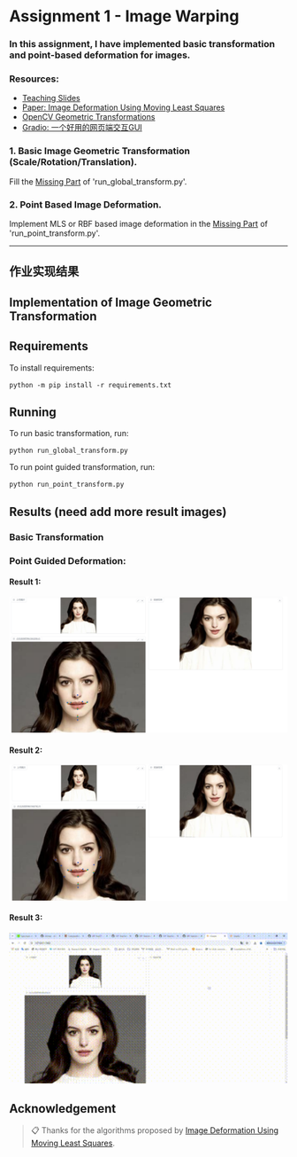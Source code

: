 # Assignment 1 - Image Warping

### In this assignment, I have implemented basic transformation and point-based deformation for images.

### Resources:
- [Teaching Slides](https://rec.ustc.edu.cn/share/afbf05a0-710c-11ef-80c6-518b4c8c0b96) 
- [Paper: Image Deformation Using Moving Least Squares](https://people.engr.tamu.edu/schaefer/research/mls.pdf)
- [OpenCV Geometric Transformations](https://docs.opencv.org/4.x/da/d6e/tutorial_py_geometric_transformations.html)
- [Gradio: 一个好用的网页端交互GUI](https://www.gradio.app/)

### 1. Basic Image Geometric Transformation (Scale/Rotation/Translation).
Fill the [Missing Part](run_global_transform.py#L21) of 'run_global_transform.py'.


### 2. Point Based Image Deformation.

Implement MLS or RBF based image deformation in the [Missing Part](run_point_transform.py#L52) of 'run_point_transform.py'.

---
## 作业实现结果


## Implementation of Image Geometric Transformation


## Requirements

To install requirements:

```setup
python -m pip install -r requirements.txt
```


## Running

To run basic transformation, run:

```basic
python run_global_transform.py
```

To run point guided transformation, run:

```point
python run_point_transform.py
```

## Results (need add more result images)
### Basic Transformation


### Point Guided Deformation:
#### Result 1:
<img src="pics/teaser_1.PNG" alt="alt text" width="800">

#### Result 2:
<img src="pics/teaser_2.PNG" alt="alt text" width="800">

#### Result 3:
<img src="pics/point_demo.gif" alt="alt text" width="800">


## Acknowledgement

>📋 Thanks for the algorithms proposed by [Image Deformation Using Moving Least Squares](https://people.engr.tamu.edu/schaefer/research/mls.pdf).
